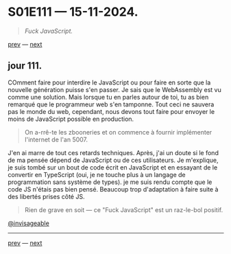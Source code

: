 # S01E111 — 15-11-2024.

> *Fuck JavaScript.*

[prev](S01E110-15-11-2024.md) — [next](S01E01-29-07-2024.md)     

## jour 111.

COmment faire pour interdire le JavaScript ou pour faire en sorte que la nouvelle génération puisse s'en passer. Je sais que le WebAssembly est vu comme une solution. Mais lorsque tu en parles autour de toi, tu as bien remarqué que le programmeur web s'en tamponne. Tout ceci ne sauvera pas le monde du web, cependant, nous devons tout faire pour envoyer le moins de JavaScript possible en production.

> On a-rrê-te les zbooneries et on commence à fournir implémenter l'internet de l'an 5007.

J'en ai marre de tout ces retards techniques. Après, j'ai un doute si le fond de ma pensée dépend de JavaScript ou de ces utilisateurs. Je m'explique, je suis tombé sur un bout de code écrit en JavaScript et en essayant de le convertir en TypeScript (oui, je ne touche plus à un langage de programmation sans système de types). je me suis rendu compte que le code JS n'étais pas bien pensé. Beaucoup trop d'adaptation à faire suite à des libertés prises côté JS.

> Rien de grave en soit — ce "Fuck JavaScript" est un raz-le-bol positif.

[@invisageable](https://twitter.com/invisageable)   

---

[prev](S01E110-15-11-2024.md) — [next](S01E01-29-07-2024.md)   
